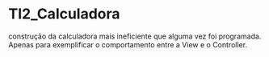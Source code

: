 # TI2_Calculadora
construção da calculadora mais ineficiente que alguma vez foi programada. Apenas para exemplificar o comportamento entre a View e o Controller. 
